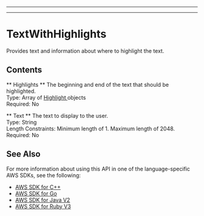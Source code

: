 --------

--------

# TextWithHighlights<a name="API_TextWithHighlights"></a>

Provides text and information about where to highlight the text\.

## Contents<a name="API_TextWithHighlights_Contents"></a>

 ** Highlights **   <a name="Kendra-Type-TextWithHighlights-Highlights"></a>
The beginning and end of the text that should be highlighted\.  
Type: Array of [ Highlight ](API_Highlight.md) objects  
Required: No

 ** Text **   <a name="Kendra-Type-TextWithHighlights-Text"></a>
The text to display to the user\.  
Type: String  
Length Constraints: Minimum length of 1\. Maximum length of 2048\.  
Required: No

## See Also<a name="API_TextWithHighlights_SeeAlso"></a>

For more information about using this API in one of the language\-specific AWS SDKs, see the following:
+  [ AWS SDK for C\+\+](https://docs.aws.amazon.com/goto/SdkForCpp/kendra-2019-02-03/TextWithHighlights) 
+  [ AWS SDK for Go](https://docs.aws.amazon.com/goto/SdkForGoV1/kendra-2019-02-03/TextWithHighlights) 
+  [ AWS SDK for Java V2](https://docs.aws.amazon.com/goto/SdkForJavaV2/kendra-2019-02-03/TextWithHighlights) 
+  [ AWS SDK for Ruby V3](https://docs.aws.amazon.com/goto/SdkForRubyV3/kendra-2019-02-03/TextWithHighlights) 